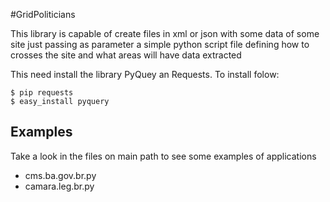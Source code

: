 #GridPoliticians

This library is capable of create files in xml or json with some data of some site just passing as parameter a simple python script file defining how to crosses the site and what areas will have data extracted

This need install the library PyQuey an Requests. To install folow:

```shell
$ pip requests
$ easy_install pyquery
```

Examples
--------

Take a look in the files on main path to see some examples of applications

* cms.ba.gov.br.py
* camara.leg.br.py